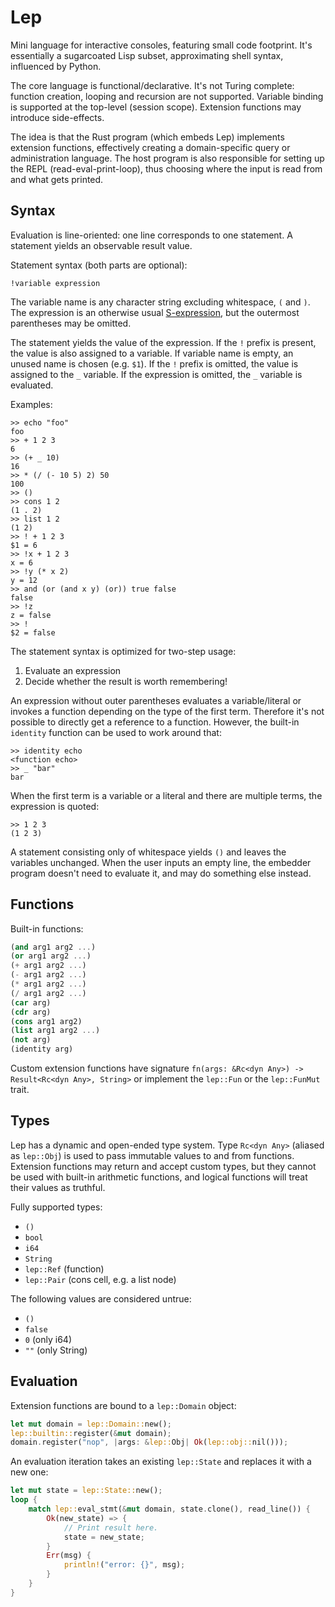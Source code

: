 # Lep

Mini language for interactive consoles, featuring small code footprint.  It's
essentially a sugarcoated Lisp subset, approximating shell syntax, influenced
by Python.

The core language is functional/declarative.  It's not Turing complete:
function creation, looping and recursion are not supported.  Variable binding
is supported at the top-level (session scope).  Extension functions may
introduce side-effects.

The idea is that the Rust program (which embeds Lep) implements extension
functions, effectively creating a domain-specific query or administration
language.  The host program is also responsible for setting up the REPL
(read-eval-print-loop), thus choosing where the input is read from and what
gets printed.


## Syntax

Evaluation is line-oriented: one line corresponds to one statement.  A
statement yields an observable result value.

Statement syntax (both parts are optional):

    !variable expression

The variable name is any character string excluding whitespace, `(` and `)`.
The expression is an otherwise usual
[S-expression](https://en.wikipedia.org/wiki/S-expression), but the outermost
parentheses may be omitted.

The statement yields the value of the expression.  If the `!` prefix is
present, the value is also assigned to a variable.  If variable name is empty,
an unused name is chosen (e.g. `$1`).  If the `!` prefix is omitted, the value
is assigned to the `_` variable.  If the expression is omitted, the `_`
variable is evaluated.

Examples:

    >> echo "foo"
    foo
    >> + 1 2 3
    6
    >> (+ _ 10)
    16
    >> * (/ (- 10 5) 2) 50
    100
    >> ()
    >> cons 1 2
    (1 . 2)
    >> list 1 2
    (1 2)
    >> ! + 1 2 3
    $1 = 6
    >> !x + 1 2 3
    x = 6
    >> !y (* x 2)
    y = 12
    >> and (or (and x y) (or)) true false
    false
    >> !z
    z = false
    >> !
    $2 = false

The statement syntax is optimized for two-step usage:

  1. Evaluate an expression
  2. Decide whether the result is worth remembering!

An expression without outer parentheses evaluates a variable/literal or invokes
a function depending on the type of the first term.  Therefore it's not
possible to directly get a reference to a function.  However, the built-in
`identity` function can be used to work around that:

    >> identity echo
    <function echo>
    >> _ "bar"
    bar

When the first term is a variable or a literal and there are multiple terms,
the expression is quoted:

    >> 1 2 3
    (1 2 3)

A statement consisting only of whitespace yields `()` and leaves the variables
unchanged.  When the user inputs an empty line, the embedder program doesn't
need to evaluate it, and may do something else instead.


## Functions

Built-in functions:

```scheme
(and arg1 arg2 ...)
(or arg1 arg2 ...)
(+ arg1 arg2 ...)
(- arg1 arg2 ...)
(* arg1 arg2 ...)
(/ arg1 arg2 ...)
(car arg)
(cdr arg)
(cons arg1 arg2)
(list arg1 arg2 ...)
(not arg)
(identity arg)
```

Custom extension functions have signature
`fn(args: &Rc<dyn Any>) -> Result<Rc<dyn Any>, String>`
or implement the `lep::Fun` or the `lep::FunMut` trait.


## Types

Lep has a dynamic and open-ended type system.  Type `Rc<dyn Any>` (aliased as
`lep::Obj`) is used to pass immutable values to and from functions.  Extension
functions may return and accept custom types, but they cannot be used with
built-in arithmetic functions, and logical functions will treat their values as
truthful.

Fully supported types:

- `()`
- `bool`
- `i64`
- `String`
- `lep::Ref` (function)
- `lep::Pair` (cons cell, e.g. a list node)

The following values are considered untrue:

- `()`
- `false`
- `0` (only i64)
- `""` (only String)


## Evaluation

Extension functions are bound to a `lep::Domain` object:

```rust
let mut domain = lep::Domain::new();
lep::builtin::register(&mut domain);
domain.register("nop", |args: &lep::Obj| Ok(lep::obj::nil()));
```

An evaluation iteration takes an existing `lep::State` and replaces it with a
new one:

```rust
let mut state = lep::State::new();
loop {
    match lep::eval_stmt(&mut domain, state.clone(), read_line()) {
        Ok(new_state) => {
            // Print result here.
            state = new_state;
        }
        Err(msg) {
            println!("error: {}", msg);
        }
    }
}
```
